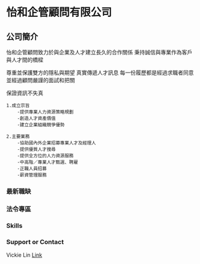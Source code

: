 # 怡和企管顧問有限公司
## 公司簡介
怡和企管顧問致力於與企業及人才建立長久的合作關係
            秉持誠信與專業作為客戶與人才間的橋樑

 尊重並保護雙方的隱私與期望 真實傳遞人才訊息
 每一份履歷都是經過求職者同意並經過顧問嚴謹的面試和把關

 保證資訊不失真

          
    1.成立宗旨
        -提供專業人力資源策略規劃
        -創造人才資產價值
        -建立企業組織競爭優勢

    2.主要業務         
        -協助國內外企業招募專業人才及經理人
        -提供優質人才搜尋
        -提供全方位的人力資源服務
        -中高階／專業人才甄選、聘雇
        -正職人員招募
        -薪資管理服務
                      
                

### 最新職缺

### 法令專區

### Skills


### Support or Contact
Vickie Lin
[Link](vickie.ctc@gmail.com)
